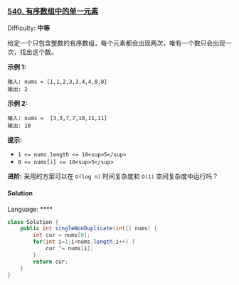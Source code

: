 ### [540\. 有序数组中的单一元素](https://leetcode-cn.com/problems/single-element-in-a-sorted-array/)

Difficulty: **中等**


给定一个只包含整数的有序数组，每个元素都会出现两次，唯有一个数只会出现一次，找出这个数。

**示例 1:**

```
输入: nums = [1,1,2,3,3,4,4,8,8]
输出: 2
```

**示例 2:**

```
输入: nums =  [3,3,7,7,10,11,11]
输出: 10
```

**提示:**

*   `1 <= nums.length <= 10<sup>5</sup>`
*   `0 <= nums[i] <= 10<sup>5</sup>`

**进阶:** 采用的方案可以在 `O(log n)` 时间复杂度和 `O(1)` 空间复杂度中运行吗？

#### Solution

Language: ****

```java
class Solution {
    public int singleNonDuplicate(int[] nums) {
        int cur = nums[0];
        for(int i=1;i<nums.length;i++) {
            cur ^= nums[i];
        }
        return cur;
    }
}
```